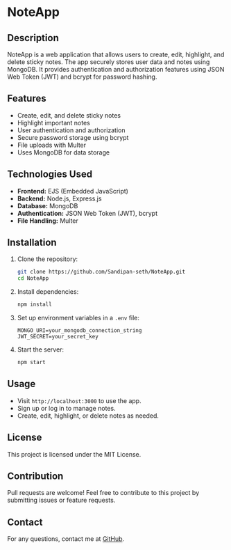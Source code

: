 # NoteApp

## Description
NoteApp is a web application that allows users to create, edit, highlight, and delete sticky notes. The app securely stores user data and notes using MongoDB. It provides authentication and authorization features using JSON Web Token (JWT) and bcrypt for password hashing.

## Features
- Create, edit, and delete sticky notes
- Highlight important notes
- User authentication and authorization
- Secure password storage using bcrypt
- File uploads with Multer
- Uses MongoDB for data storage

## Technologies Used
- **Frontend:** EJS (Embedded JavaScript)
- **Backend:** Node.js, Express.js
- **Database:** MongoDB
- **Authentication:** JSON Web Token (JWT), bcrypt
- **File Handling:** Multer

## Installation
1. Clone the repository:
   ```sh
   git clone https://github.com/Sandipan-seth/NoteApp.git
   cd NoteApp
   ```
2. Install dependencies:
   ```sh
   npm install
   ```
3. Set up environment variables in a `.env` file:
   ```
   MONGO_URI=your_mongodb_connection_string
   JWT_SECRET=your_secret_key
   ```
4. Start the server:
   ```sh
   npm start
   ```

## Usage
- Visit `http://localhost:3000` to use the app.
- Sign up or log in to manage notes.
- Create, edit, highlight, or delete notes as needed.

## License
This project is licensed under the MIT License.

## Contribution
Pull requests are welcome! Feel free to contribute to this project by submitting issues or feature requests.

## Contact
For any questions, contact me at [GitHub](https://github.com/Sandipan-seth).
